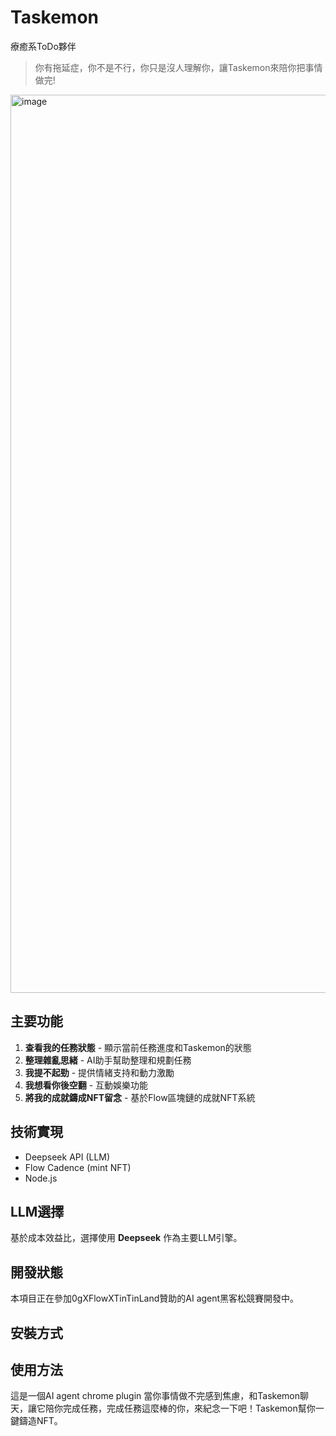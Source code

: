 # Taskemon
療癒系ToDo夥伴

> 你有拖延症，你不是不行，你只是沒人理解你，讓Taskemon來陪你把事情做完!
<img width="1437" alt="image" src="https://github.com/user-attachments/assets/5c23c957-ec40-4a7c-889a-c3a4a76c750e" />

## 主要功能

1. **查看我的任務狀態** - 顯示當前任務進度和Taskemon的狀態
2. **整理雜亂思緒** - AI助手幫助整理和規劃任務
3. **我提不起勁** - 提供情緒支持和動力激勵
4. **我想看你後空翻** - 互動娛樂功能
5. **將我的成就鑄成NFT留念** - 基於Flow區塊鏈的成就NFT系統

## 技術實現
- Deepseek API (LLM)
- Flow Cadence (mint NFT)
- Node.js

## LLM選擇
基於成本效益比，選擇使用 **Deepseek** 作為主要LLM引擎。

## 開發狀態
本項目正在參加0gXFlowXTinTinLand贊助的AI agent黑客松競賽開發中。

## 安裝方式


## 使用方法
這是一個AI agent chrome plugin
當你事情做不完感到焦慮，和Taskemon聊天，讓它陪你完成任務，完成任務這麼棒的你，來紀念一下吧！Taskemon幫你一鍵鑄造NFT。
